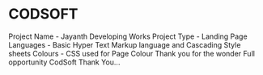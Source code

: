 # CODSOFT

 Project Name - Jayanth Developing Works  Project Type   - Landing Page  Languages     - Basic Hyper Text Markup language and Cascading Style sheets  Colours - CSS used for Page Colour   Thank you for the wonder Full opportunity CodSoft   Thank You...
